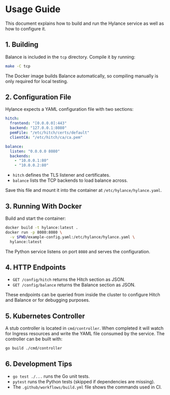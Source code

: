 # Usage Guide

This document explains how to build and run the Hylance service as well as how to configure it.

## 1. Building

Balance is included in the `tcp` directory. Compile it by running:

```sh
make -C tcp
```

The Docker image builds Balance automatically, so compiling manually is only required for local testing.

## 2. Configuration File

Hylance expects a YAML configuration file with two sections:

```yaml
hitch:
  frontend: "[0.0.0.0]:443"
  backend: "127.0.0.1:8080"
  pemFile: "/etc/hitch/certs/default"
  clientCA: "/etc/hitch/ca/ca.pem"

balance:
  listen: "0.0.0.0 8080"
  backends:
    - "10.0.0.1:80"
    - "10.0.0.2:80"
```

* `hitch` defines the TLS listener and certificates.
* `balance` lists the TCP backends to load balance across.

Save this file and mount it into the container at `/etc/hylance/hylance.yaml`.

## 3. Running With Docker

Build and start the container:

```sh
docker build -t hylance:latest .
docker run -p 8080:8080 \
  -v $PWD/example-config.yaml:/etc/hylance/hylance.yaml \
  hylance:latest
```

The Python service listens on port `8080` and serves the configuration.

## 4. HTTP Endpoints

- `GET /config/hitch` returns the Hitch section as JSON.
- `GET /config/balance` returns the Balance section as JSON.

These endpoints can be queried from inside the cluster to configure Hitch and Balance or for debugging purposes.

## 5. Kubernetes Controller

A stub controller is located in `cmd/controller`. When completed it will watch for Ingress resources and write the YAML file consumed by the service. The controller can be built with:

```sh
go build ./cmd/controller
```

## 6. Development Tips

- `go test ./...` runs the Go unit tests.
- `pytest` runs the Python tests (skipped if dependencies are missing).
- The `.github/workflows/build.yml` file shows the commands used in CI.
